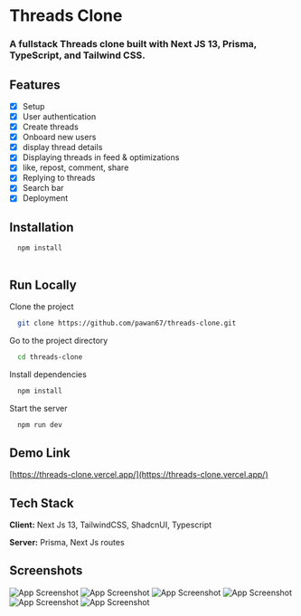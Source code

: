 # Threads Clone

### A fullstack Threads clone built with Next JS 13, Prisma, TypeScript, and Tailwind CSS.

## Features 
-   [x] Setup
-   [x] User authentication
-   [x] Create threads
-   [x] Onboard new users
-   [x] display thread details
-   [x] Displaying threads in feed & optimizations
-   [x] like, repost, comment, share 
-   [x] Replying to threads
-   [x] Search bar
-   [x] Deployment

## Installation



```bash
  npm install
  
```
    
## Run Locally

Clone the project

```bash
  git clone https://github.com/pawan67/threads-clone.git
```

Go to the project directory

```bash
  cd threads-clone
```

Install dependencies

```bash
  npm install
```

Start the server

```bash
  npm run dev
```


## Demo Link 

[https://threads-clone.vercel.app/](https://threads-clone.vercel.app/)



## Tech Stack

**Client:** Next Js 13, TailwindCSS, ShadcnUI, Typescript

**Server:** Prisma, Next Js routes


## Screenshots

![App Screenshot](https://i.imgur.com/AqhmIx3.png)
![App Screenshot](https://i.imgur.com/ovw6Pz0.png)
![App Screenshot](https://i.imgur.com/yEfINI3.png)
![App Screenshot](https://i.imgur.com/eywnFJo.png)
![App Screenshot](https://i.imgur.com/RXAKoJp.png)
![App Screenshot](https://i.imgur.com/PwMO3Ex.png)



